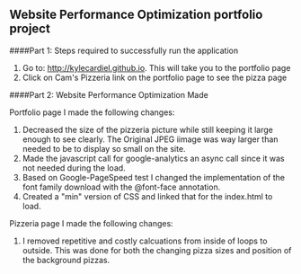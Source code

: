 ## Website Performance Optimization portfolio project

####Part 1: Steps required to successfully run the application

1. Go to: http://kylecardiel.github.io. This will take you to the portfolio page
1. Click on Cam's Pizzeria link on the portfolio page to see the pizza page


####Part 2: Website Performance Optimization Made

Portfolio page I made the following changes:
1. Decreased the size of the pizzeria picture while still keeping it large enough to see clearly. The Original JPEG iimage was way larger than needed to be to display so small on the site.
1. Made the javascript call for google-analytics an async call since it was not needed during the load.
1. Based on Google-PageSpeed test I changed the implementation of the font family download with the @font-face annotation.
1. Created a "min" version of CSS and linked that for the index.html to load.

Pizzeria page I made the following changes:
1. I removed repetitive and costly calcuations from inside of loops to outside.  This was done for both the changing pizza sizes and position of the background pizzas.
